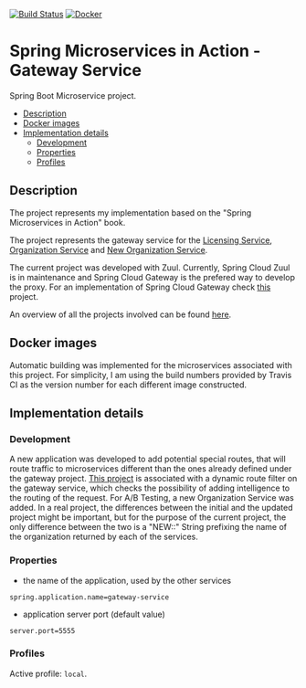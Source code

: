 [![Build Status](https://travis-ci.org/mariamihai/sma-gateway-service.svg?branch=master)](https://travis-ci.org/mariamihai/sma-gateway-service)
[![Docker](https://img.shields.io/docker/v/mariamihai/sma-eureka-service?sort=date)](https://hub.docker.com/r/mariamihai/sma-eureka-service)

# Spring Microservices in Action - Gateway Service
Spring Boot Microservice project.

  - [Description](#description)
  - [Docker images](#docker-images)
  - [Implementation details](#implementation-details)
    - [Development](#development)
    - [Properties](#properties)
    - [Profiles](#profiles)

## Description
The project represents my implementation based on the "Spring Microservices in Action" book.

The project represents the gateway service for the [Licensing Service](https://github.com/mariamihai/sma-licensing-service), [Organization Service](https://github.com/mariamihai/sma-organization-service) and [New Organization Service](https://github.com/mariamihai/sma-organization-new-service).

The current project was developed with Zuul. Currently, Spring Cloud Zuul is in maintenance and Spring Cloud Gateway is the prefered way to develop the proxy. For an implementation of Spring Cloud Gateway check [this](https://github.com/mariamihai/udemy-sbm-brewery-gateway) project.

An overview of all the projects involved can be found [here](https://github.com/mariamihai/sma-overview).

## Docker images
Automatic building was implemented for the microservices associated with this project.
For simplicity, I am using the build numbers provided by Travis CI as the version number for each different image constructed.

## Implementation details
### Development
A new application was developed to add potential special routes, that will route traffic to microservices different than the ones already defined under the gateway project.
[This project](https://github.com/mariamihai/sma-special-routes-service) is associated with a dynamic route filter on the gateway service, which checks the possibility of adding intelligence to the routing of the request.
For A/B Testing, a new Organization Service was added. In a real project, the differences between the initial and the updated project might be important, but for the purpose of the current project, the only difference between the two is a "NEW::" String prefixing the name of the organization returned by each of the services.

### Properties
- the name of the application, used by the other services 
```
spring.application.name=gateway-service
```
- application server port (default value)
```
server.port=5555
```

### Profiles
Active profile: `local`.
